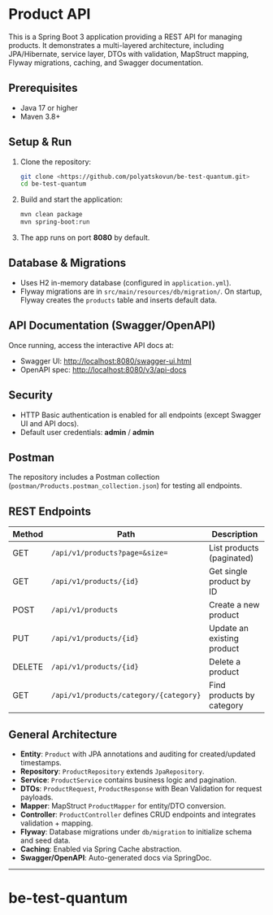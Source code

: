 # Product API

This is a Spring Boot 3 application providing a REST API for managing products. It demonstrates a multi-layered architecture, including JPA/Hibernate, service layer, DTOs with validation, MapStruct mapping, Flyway migrations, caching, and Swagger documentation.

## Prerequisites
- Java 17 or higher
- Maven 3.8+

## Setup & Run
1. Clone the repository:
   ```bash
   git clone <https://github.com/polyatskovun/be-test-quantum.git>
   cd be-test-quantum
   ```
2. Build and start the application:
   ```bash
   mvn clean package
   mvn spring-boot:run
   ```
3. The app runs on port **8080** by default.

## Database & Migrations
- Uses H2 in-memory database (configured in `application.yml`).
- Flyway migrations are in `src/main/resources/db/migration/`. On startup, Flyway creates the `products` table and inserts default data.

## API Documentation (Swagger/OpenAPI)
Once running, access the interactive API docs at:

- Swagger UI: <http://localhost:8080/swagger-ui.html>
- OpenAPI spec: <http://localhost:8080/v3/api-docs>

## Security
- HTTP Basic authentication is enabled for all endpoints (except Swagger UI and API docs).
- Default user credentials: **admin** / **admin**

## Postman
The repository includes a Postman collection (`postman/Products.postman_collection.json`) for testing all endpoints.

## REST Endpoints
| Method | Path                                   | Description                    |
| ------ | -------------------------------------- | ------------------------------ |
| GET    | `/api/v1/products?page=&size=`         | List products (paginated)      |
| GET    | `/api/v1/products/{id}`                | Get single product by ID       |
| POST   | `/api/v1/products`                     | Create a new product           |
| PUT    | `/api/v1/products/{id}`                | Update an existing product     |
| DELETE | `/api/v1/products/{id}`                | Delete a product               |
| GET    | `/api/v1/products/category/{category}` | Find products by category      |

## General Architecture
- **Entity**: `Product` with JPA annotations and auditing for created/updated timestamps.
- **Repository**: `ProductRepository` extends `JpaRepository`.
- **Service**: `ProductService` contains business logic and pagination.
- **DTOs**: `ProductRequest`, `ProductResponse` with Bean Validation for request payloads.
- **Mapper**: MapStruct `ProductMapper` for entity/DTO conversion.
- **Controller**: `ProductController` defines CRUD endpoints and integrates validation + mapping.
- **Flyway**: Database migrations under `db/migration` to initialize schema and seed data.
- **Caching**: Enabled via Spring Cache abstraction.
- **Swagger/OpenAPI**: Auto-generated docs via SpringDoc.

---
# be-test-quantum
